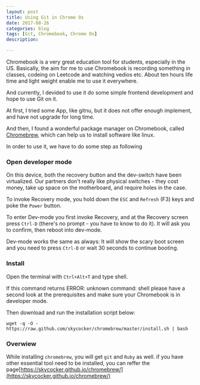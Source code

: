 ```yaml
---
layout: post
title: Using Git in Chrome Os
date: 2017-08-26
categories: blog
tags: [Git, Chromebook, Chrome Os]
description: 	

---
```


Chromebook is a very great education tool for students, especially in the US. Basically, the aim for me to use Chromebook is recording  something in classes, codeing on Leetcode and watching vedios etc. About ten hours life time and light weight enable me to use it everywhere.

And currently, I devided to use it do some simple frontend development and hope to use Git on it.

At first, I tried some App, like gitnu, but it does not offer enough implement, and have not upgrade for long time.

And then, I found a wonderful package manager on Chromebook, called [Chromebrew](https://github.com/skycocker/chromebrew), which can help us to install software like linux.

In order to use it, we have to do some step as following

### Open developer mode

On this device, both the recovery button and the dev-switch have been virtualized. Our partners don't really like physical switches - they cost money, take up space on the motherboard, and require holes in the case.

To invoke Recovery mode, you hold down the `ESC` and `Refresh` (F3) keys and poke the `Power` button.

To enter Dev-mode you first invoke Recovery, and at the Recovery screen press `Ctrl-D` (there's no prompt - you have to know to do it). It will ask you to confirm, then reboot into dev-mode.

Dev-mode works the same as always: It will show the scary boot screen and you need to press `Ctrl-D` or wait 30 seconds to continue booting.

### Install

Open the terminal with `Ctrl+Alt+T` and type shell.

If this command returns ERROR: unknown command: shell please have a second look at the prerequisites and make sure your Chromebook is in developer mode.

Then download and run the installation script below:

`wget -q -O - https://raw.github.com/skycocker/chromebrew/master/install.sh | bash`

### Overwiew

While installing `chromebrew`, you will get `git` and `Ruby` as well. if you have other essential tool need to be installed, you can reffer the page[https://skycocker.github.io/chromebrew/](https://skycocker.github.io/chromebrew/)

